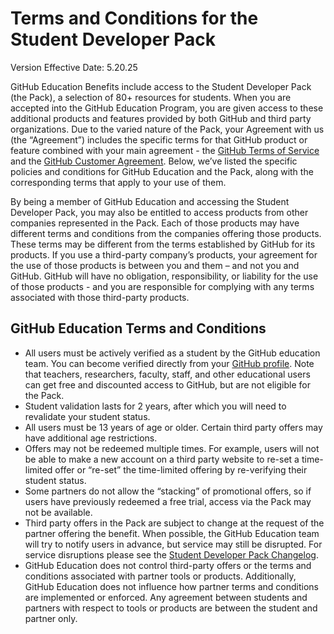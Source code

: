 # Terms and Conditions for the Student Developer Pack

Version Effective Date: 5.20.25

GitHub Education Benefits include access to the Student Developer Pack (the Pack), a selection of 80+ resources for students. When you are accepted into the GitHub Education Program, you are given access to these additional products and features provided by both GitHub and third party organizations. Due to the varied nature of the Pack, your Agreement with us (the “Agreement”) includes the specific terms for that GitHub product or feature combined with your main agreement - the [GitHub Terms of Service](https://docs.github.com/en/site-policy/github-terms/github-terms-of-service) and the [GitHub Customer Agreement](https://github.com/customer-terms). Below, we’ve listed the specific policies and conditions for GitHub Education and the Pack, along with the corresponding terms that apply to your use of them. 

By being a member of GitHub Education and accessing the Student Developer Pack, you may also be entitled to access products from other companies represented in the Pack.  Each of those products may have different terms and conditions from the companies offering those products. These terms may be different from the terms established by GitHub for its products.  If you use a third-party company’s products, your agreement for the use of those products is between you and them – and not you and GitHub.  GitHub will have no obligation, responsibility, or liability for the use of those products - and you are responsible for complying with any terms associated with those third-party products. 


## GitHub Education Terms and Conditions

- All users must be actively verified as a student by the GitHub education team. You can become verified directly from your [GitHub profile](https://github.com/settings/education/benefits). Note that teachers, researchers, faculty, staff, and other educational users can get free and discounted access to GitHub, but are not eligible for the Pack. 
- Student validation lasts for 2 years, after which you will need to revalidate your student status. 
- All users must be 13 years of age or older. Certain third party offers may have additional age restrictions. 
- Offers may not be redeemed multiple times. For example, users will not be able to make a new account on a third party website to re-set a time-limited offer or “re-set” the time-limited offering by re-verifying their student status. 
- Some partners do not allow the “stacking” of promotional offers, so if users have previously redeemed a free trial, access via the Pack may not be available. 
- Third party offers in the Pack are subject to change at the request of the partner offering the benefit. When possible, the GitHub Education team will try to notify users in advance, but service may still be disrupted. For service disruptions please see the [Student Developer Pack Changelog](https://github.com/github-education-resources/Student-Developer-Pack-Current-Partners-FAQ/blob/main/SDP-changelog.md).
- GitHub Education does not control third-party offers or the terms and conditions associated with partner tools or products. Additionally, GitHub Education does not influence how partner terms and conditions are implemented or enforced. Any agreement between students and partners with respect to tools or products are between the student and partner only. 
